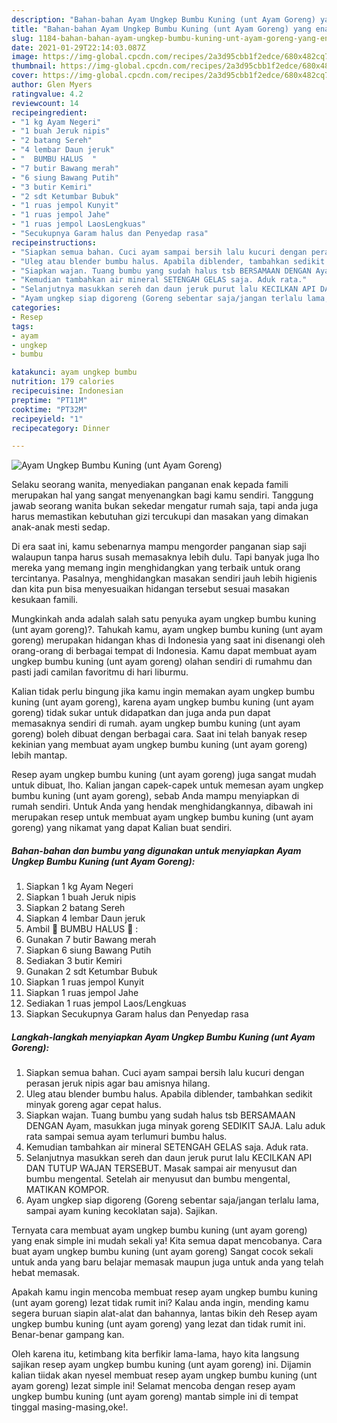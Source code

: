 ```yaml
---
description: "Bahan-bahan Ayam Ungkep Bumbu Kuning (unt Ayam Goreng) yang enak Untuk Jualan"
title: "Bahan-bahan Ayam Ungkep Bumbu Kuning (unt Ayam Goreng) yang enak Untuk Jualan"
slug: 1184-bahan-bahan-ayam-ungkep-bumbu-kuning-unt-ayam-goreng-yang-enak-untuk-jualan
date: 2021-01-29T22:14:03.087Z
image: https://img-global.cpcdn.com/recipes/2a3d95cbb1f2edce/680x482cq70/ayam-ungkep-bumbu-kuning-unt-ayam-goreng-foto-resep-utama.jpg
thumbnail: https://img-global.cpcdn.com/recipes/2a3d95cbb1f2edce/680x482cq70/ayam-ungkep-bumbu-kuning-unt-ayam-goreng-foto-resep-utama.jpg
cover: https://img-global.cpcdn.com/recipes/2a3d95cbb1f2edce/680x482cq70/ayam-ungkep-bumbu-kuning-unt-ayam-goreng-foto-resep-utama.jpg
author: Glen Myers
ratingvalue: 4.2
reviewcount: 14
recipeingredient:
- "1 kg Ayam Negeri"
- "1 buah Jeruk nipis"
- "2 batang Sereh"
- "4 lembar Daun jeruk"
- "  BUMBU HALUS  "
- "7 butir Bawang merah"
- "6 siung Bawang Putih"
- "3 butir Kemiri"
- "2 sdt Ketumbar Bubuk"
- "1 ruas jempol Kunyit"
- "1 ruas jempol Jahe"
- "1 ruas jempol LaosLengkuas"
- "Secukupnya Garam halus dan Penyedap rasa"
recipeinstructions:
- "Siapkan semua bahan. Cuci ayam sampai bersih lalu kucuri dengan perasan jeruk nipis agar bau amisnya hilang."
- "Uleg atau blender bumbu halus. Apabila diblender, tambahkan sedikit minyak goreng agar cepat halus."
- "Siapkan wajan. Tuang bumbu yang sudah halus tsb BERSAMAAN DENGAN Ayam, masukkan juga minyak goreng SEDIKIT SAJA. Lalu aduk rata sampai semua ayam terlumuri bumbu halus."
- "Kemudian tambahkan air mineral SETENGAH GELAS saja. Aduk rata."
- "Selanjutnya masukkan sereh dan daun jeruk purut lalu KECILKAN API DAN TUTUP WAJAN TERSEBUT. Masak sampai air menyusut dan bumbu mengental. Setelah air menyusut dan bumbu mengental, MATIKAN KOMPOR."
- "Ayam ungkep siap digoreng (Goreng sebentar saja/jangan terlalu lama, sampai ayam kuning kecoklatan saja). Sajikan."
categories:
- Resep
tags:
- ayam
- ungkep
- bumbu

katakunci: ayam ungkep bumbu 
nutrition: 179 calories
recipecuisine: Indonesian
preptime: "PT11M"
cooktime: "PT32M"
recipeyield: "1"
recipecategory: Dinner

---
```



![Ayam Ungkep Bumbu Kuning (unt Ayam Goreng)](https://img-global.cpcdn.com/recipes/2a3d95cbb1f2edce/680x482cq70/ayam-ungkep-bumbu-kuning-unt-ayam-goreng-foto-resep-utama.jpg)

Selaku seorang wanita, menyediakan panganan enak kepada famili merupakan hal yang sangat menyenangkan bagi kamu sendiri. Tanggung jawab seorang  wanita bukan sekedar mengatur rumah saja, tapi anda juga harus memastikan kebutuhan gizi tercukupi dan masakan yang dimakan anak-anak mesti sedap.

Di era  saat ini, kamu sebenarnya mampu mengorder panganan siap saji walaupun tanpa harus susah memasaknya lebih dulu. Tapi banyak juga lho mereka yang memang ingin menghidangkan yang terbaik untuk orang tercintanya. Pasalnya, menghidangkan masakan sendiri jauh lebih higienis dan kita pun bisa menyesuaikan hidangan tersebut sesuai masakan kesukaan famili. 



Mungkinkah anda adalah salah satu penyuka ayam ungkep bumbu kuning (unt ayam goreng)?. Tahukah kamu, ayam ungkep bumbu kuning (unt ayam goreng) merupakan hidangan khas di Indonesia yang saat ini disenangi oleh orang-orang di berbagai tempat di Indonesia. Kamu dapat membuat ayam ungkep bumbu kuning (unt ayam goreng) olahan sendiri di rumahmu dan pasti jadi camilan favoritmu di hari liburmu.

Kalian tidak perlu bingung jika kamu ingin memakan ayam ungkep bumbu kuning (unt ayam goreng), karena ayam ungkep bumbu kuning (unt ayam goreng) tidak sukar untuk didapatkan dan juga anda pun dapat memasaknya sendiri di rumah. ayam ungkep bumbu kuning (unt ayam goreng) boleh dibuat dengan berbagai cara. Saat ini telah banyak resep kekinian yang membuat ayam ungkep bumbu kuning (unt ayam goreng) lebih mantap.

Resep ayam ungkep bumbu kuning (unt ayam goreng) juga sangat mudah untuk dibuat, lho. Kalian jangan capek-capek untuk memesan ayam ungkep bumbu kuning (unt ayam goreng), sebab Anda mampu menyiapkan di rumah sendiri. Untuk Anda yang hendak menghidangkannya, dibawah ini merupakan resep untuk membuat ayam ungkep bumbu kuning (unt ayam goreng) yang nikamat yang dapat Kalian buat sendiri.

<!--inarticleads1-->

##### Bahan-bahan dan bumbu yang digunakan untuk menyiapkan Ayam Ungkep Bumbu Kuning (unt Ayam Goreng):

1. Siapkan 1 kg Ayam Negeri
1. Siapkan 1 buah Jeruk nipis
1. Siapkan 2 batang Sereh
1. Siapkan 4 lembar Daun jeruk
1. Ambil  🌿 BUMBU HALUS 🌿 :
1. Gunakan 7 butir Bawang merah
1. Siapkan 6 siung Bawang Putih
1. Sediakan 3 butir Kemiri
1. Gunakan 2 sdt Ketumbar Bubuk
1. Siapkan 1 ruas jempol Kunyit
1. Siapkan 1 ruas jempol Jahe
1. Sediakan 1 ruas jempol Laos/Lengkuas
1. Siapkan Secukupnya Garam halus dan Penyedap rasa




<!--inarticleads2-->

##### Langkah-langkah menyiapkan Ayam Ungkep Bumbu Kuning (unt Ayam Goreng):

1. Siapkan semua bahan. Cuci ayam sampai bersih lalu kucuri dengan perasan jeruk nipis agar bau amisnya hilang.
1. Uleg atau blender bumbu halus. Apabila diblender, tambahkan sedikit minyak goreng agar cepat halus.
1. Siapkan wajan. Tuang bumbu yang sudah halus tsb BERSAMAAN DENGAN Ayam, masukkan juga minyak goreng SEDIKIT SAJA. Lalu aduk rata sampai semua ayam terlumuri bumbu halus.
1. Kemudian tambahkan air mineral SETENGAH GELAS saja. Aduk rata.
1. Selanjutnya masukkan sereh dan daun jeruk purut lalu KECILKAN API DAN TUTUP WAJAN TERSEBUT. Masak sampai air menyusut dan bumbu mengental. Setelah air menyusut dan bumbu mengental, MATIKAN KOMPOR.
1. Ayam ungkep siap digoreng (Goreng sebentar saja/jangan terlalu lama, sampai ayam kuning kecoklatan saja). Sajikan.




Ternyata cara membuat ayam ungkep bumbu kuning (unt ayam goreng) yang enak simple ini mudah sekali ya! Kita semua dapat mencobanya. Cara buat ayam ungkep bumbu kuning (unt ayam goreng) Sangat cocok sekali untuk anda yang baru belajar memasak maupun juga untuk anda yang telah hebat memasak.

Apakah kamu ingin mencoba membuat resep ayam ungkep bumbu kuning (unt ayam goreng) lezat tidak rumit ini? Kalau anda ingin, mending kamu segera buruan siapin alat-alat dan bahannya, lantas bikin deh Resep ayam ungkep bumbu kuning (unt ayam goreng) yang lezat dan tidak rumit ini. Benar-benar gampang kan. 

Oleh karena itu, ketimbang kita berfikir lama-lama, hayo kita langsung sajikan resep ayam ungkep bumbu kuning (unt ayam goreng) ini. Dijamin kalian tiidak akan nyesel membuat resep ayam ungkep bumbu kuning (unt ayam goreng) lezat simple ini! Selamat mencoba dengan resep ayam ungkep bumbu kuning (unt ayam goreng) mantab simple ini di tempat tinggal masing-masing,oke!.

